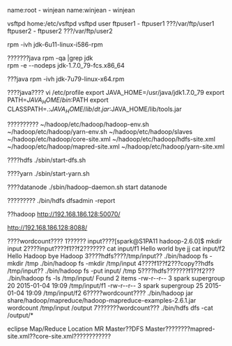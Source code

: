 name:root - winjean
name:winjean - winjean

vsftpd home:/etc/vsftpd
vsftpd user
		ftpuser1 - ftpuser1 ???/var/ftp/user1
		ftpuser2 - ftpuser2 ???/var/ftp/user2
		
 rpm -ivh jdk-6u11-linux-i586-rpm		
		

???????java	
rpm -qa |grep jdk	
rpm -e --nodeps jdk-1.7.0_79-fcs.x86_64

???java
rpm -ivh jdk-7u79-linux-x64.rpm

????java????
vi /etc/profile
export JAVA_HOME=/usr/java/jdk1.7.0_79
export PATH=$JAVA_HOME/bin:$PATH
export CLASSPATH=.:$JAVA_HOME/lib/dt.jar:$JAVA_HOME/lib/tools.jar

??????????
~/hadoop/etc/hadoop/hadoop-env.sh
~/hadoop/etc/hadoop/yarn-env.sh
~/hadoop/etc/hadoop/slaves
~/hadoop/etc/hadoop/core-site.xml
~/hadoop/etc/hadoop/hdfs-site.xml
~/hadoop/etc/hadoop/mapred-site.xml
~/hadoop/etc/hadoop/yarn-site.xml

????hdfs
./sbin/start-dfs.sh

????yarn
./sbin/start-yarn.sh

????datanode
./sbin/hadoop-daemon.sh start datanode

?????????
 ./bin/hdfs dfsadmin -report

??hadoop
http://192.168.186.128:50070/

http://192.168.186.128:8088/

????wordcount????
1?????? input????[spark@S1PA11 hadoop-2.6.0]$ mkdir input
2????input????f1??f2???????
 cat input/f1 
Hello world  bye jj
cat input/f2
Hello Hadoop  bye Hadoop
3????hdfs????/tmp/input??
 ./bin/hadoop fs  -mkdir /tmp
 ./bin/hadoop fs  -mkdir /tmp/input
4????f1??f2???copy??hdfs /tmp/input??
 ./bin/hadoop fs  -put input/ /tmp
5????hdfs???????f1??f2???
 ./bin/hadoop fs -ls /tmp/input/
Found 2 items
-rw-r--r--   3 spark supergroup         20 2015-01-04 19:09 /tmp/input/f1
-rw-r--r--   3 spark supergroup         25 2015-01-04 19:09 /tmp/input/f2
6?????wordcount????
 ./bin/hadoop jar share/hadoop/mapreduce/hadoop-mapreduce-examples-2.6.1.jar wordcount /tmp/input /output
7???????wordcount???
 ./bin/hdfs dfs -cat /output/*
 
 eclipse Map/Reduce Location
 MR Master??DFS Master????????mapred-site.xml??core-site.xml????????????